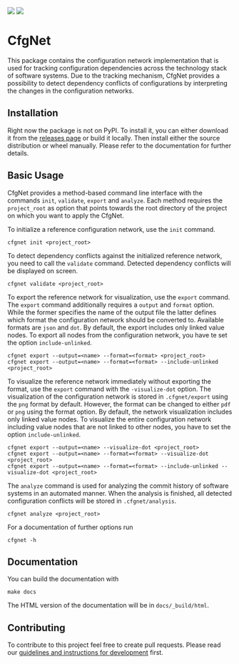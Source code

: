 ![](https://github.com/AI-4-SE/CfgNet/workflows/Tests/badge.svg?branch=main)
![](https://github.com/AI-4-SE/CfgNet/workflows/Code%20Style/badge.svg?branch=main)

# CfgNet

This package contains the configuration network implementation that is used for tracking configuration dependencies across the technology stack of software systems.
Due to the tracking mechanism, CfgNet provides a possibility to detect dependency conflicts of configurations by interpreting the changes in the configuration networks.

## Installation

Right now the package is not on PyPI.
To install it, you can either download it from the [releases page][releases] or build it locally.
Then install either the source distribution or wheel manually.
Please refer to the documentation for further details.

## Basic Usage

CfgNet provides a method-based command line interface with the commands `init`, `validate`, `export` and `analyze`.
Each method requires the `project_root` as option that points towards the root directory of the project on which you want to apply the CfgNet.

To initialize a reference configuration network, use the `init` command.

    cfgnet init <project_root>


To detect dependency conflicts against the initialized reference network, you need to call
the `validate` command. Detected dependency conflicts will be displayed on screen.

    cfgnet validate <project_root>


To export the reference network for visualization, use the `export` command.
The `export` command additionally requires a `output` and `format` option.
While the former specifies the name of the output file the latter defines which format the configuration network should be converted to.
Available formats are `json` and `dot`.
By default, the export includes only linked value nodes.
To export all nodes from the configuration network, you have te set the option `include-unlinked`. 

    cfgnet export --output=<name> --format=<format> <project_root>
    cfgnet export --output=<name> --format=<format> --include-unlinked <project_root>

To visualize the reference network immediately without exporting the format, use the `export` command with the `-visualize-dot` option. 
The visualization of the configuration network is stored in `.cfgnet/export` using the `png` format by default.
However, the format can be changed to either `pdf` or `png` using the format option.
By default, the network visualization includes only linked value nodes.
To visualize the entire configuration network including value nodes that are not linked to other nodes, you have to set the option `include-unlinked`. 

    cfgnet export --output=<name> --visualize-dot <project_root>
    cfgnet export --output=<name> --format=<format> --visualize-dot <project_root>
    cfgnet export --output=<name> --format=<format> --include-unlinked --visualize-dot <project_root>

The `analyze` command is used for analyzing the commit history of software systems in an automated manner.
When the analysis is finished, all detected configuration conflicts will be stored in `.cfgnet/analysis`.

    cfgnet analyze <project_root>


For a documentation of further options run

    cfgnet -h

## Documentation

You can build the documentation with

    make docs

The HTML version of the documentation will be in `docs/_build/html`.

## Contributing

To contribute to this project feel free to create pull requests.
Please read our [guidelines and instructions for development][development] first.

[releases]: https://github.com/AI-4-SE/CfgNet/releases
[development]: docs/development.rst
